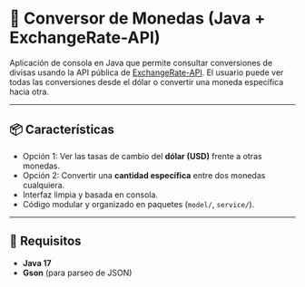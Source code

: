 
# 💱 Conversor de Monedas (Java + ExchangeRate-API)

Aplicación de consola en Java que permite consultar conversiones de divisas usando la API pública de [ExchangeRate-API](https://www.exchangerate-api.com/). El usuario puede ver todas las conversiones desde el dólar o convertir una moneda específica hacia otra.

---

## 📦 Características

- Opción 1: Ver las tasas de cambio del **dólar (USD)** frente a otras monedas.
- Opción 2: Convertir una **cantidad específica** entre dos monedas cualquiera.
- Interfaz limpia y basada en consola.
- Código modular y organizado en paquetes (`model/`, `service/`).

---

## 🧱 Requisitos

- **Java 17** 
- **Gson** (para parseo de JSON)
